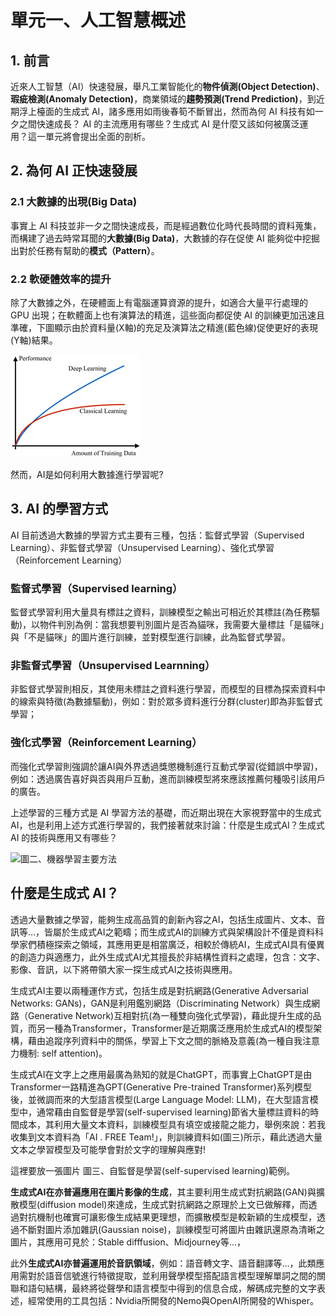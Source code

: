 # 單元一、人工智慧概述
## 1. 前言
近來人工智慧（AI）快速發展，舉凡工業智能化的**物件偵測(Object Detection)**、**瑕疵檢測(Anomaly Detection)**，商業領域的**趨勢預測(Trend Prediction)**，到近期浮上檯面的生成式 AI，諸多應用如雨後春筍不斷冒出，然而為何 AI 科技有如一夕之間快速成長？ AI 的主流應用有哪些？生成式 AI 是什麼又該如何被廣泛運用？這一單元將會提出全面的剖析。

## 2. 為何 AI 正快速發展
### 2.1 大數據的出現(Big Data)
事實上 AI 科技並非一夕之間快速成長，而是經過數位化時代長時間的資料蒐集，而構建了過去時常耳聞的**大數據(Big Data)**，大數據的存在促使 AI 能夠從中挖掘出對於任務有幫助的**模式（Pattern）**。

### 2.2 軟硬體效率的提升
除了大數據之外，在硬體面上有電腦運算資源的提升，如適合大量平行處理的 GPU 出現；在軟體面上也有演算法的精進，這些面向都促使 AI 的訓練更加迅速且準確，下圖顯示由於資料量(X軸)的充足及演算法之精進(藍色線)促使更好的表現(Y軸)結果。

![圖一、資料量與演算法對於模型表現之影響。](https://github.com/AI-FREE-Team/Generative-AI-Industrial-Case-Study/blob/main/%E6%95%99%E6%A1%881%EF%BC%9A%E7%94%9F%E6%88%90%E5%BC%8FAI%E5%9F%BA%E7%A4%8E/pics/unit1/%E5%9C%96%E4%B8%80%E3%80%81%E8%B3%87%E6%96%99%E9%87%8F%E8%88%87%E6%BC%94%E7%AE%97%E6%B3%95%E5%B0%8D%E6%96%BC%E6%A8%A1%E5%9E%8B%E8%A1%A8%E7%8F%BE%E4%B9%8B%E5%BD%B1%E9%9F%BF.png)

然而，AI是如何利用大數據進行學習呢?

## 3. AI 的學習方式
AI 目前透過大數據的學習方式主要有三種，包括：監督式學習（Supervised Learning）、非監督式學習（Unsupervised Learning）、強化式學習（Reinforcement Learning）

### 監督式學習（Supervised learning）
監督式學習利用大量具有標註之資料，訓練模型之輸出可相近於其標註(為任務驅動)，以物件判別為例：當我想要判別圖片是否為貓咪，我需要大量標註「是貓咪」與「不是貓咪」的圖片進行訓練，並對模型進行訓練，此為監督式學習。

### 非監督式學習（Unsupervised Learnning）
非監督式學習則相反，其使用未標註之資料進行學習，而模型的目標為探索資料中的線索與特徵(為數據驅動)，例如：對於眾多資料進行分群(cluster)即為非監督式學習；

### 強化式學習（Reinforcement Learning）
而強化式學習則強調於讓AI與外界透過獎懲機制進行互動式學習(從錯誤中學習)，例如：透過廣告喜好與否與用戶互動，進而訓練模型將來應該推薦何種吸引該用戶的廣告。

上述學習的三種方式是 AI 學習方法的基礎，而近期出現在大家視野當中的生成式 AI，也是利用上述方式進行學習的，我們接著就來討論：什麼是生成式AI？生成式 AI 的技術與應用又有哪些？

![圖二、機器學習主要方法](https://leovan.me/cn/2020/05/introduction-of-reinforcement-learning/)

## 什麼是生成式 AI？
透過大量數據之學習，能夠生成高品質的創新內容之AI，包括生成圖片、文本、音訊等…，皆屬於生成式AI之範疇；而生成式AI的訓練方式與架構設計不僅是資料科學家們積極探索之領域，其應用更是相當廣泛，相較於傳統AI，生成式AI具有優異的創造力與適應力，此外生成式AI尤其擅長於非結構性資料之處理，包含：文字、影像、音訊，以下將帶領大家一探生成式AI之技術與應用。

生成式AI主要以兩種運作方式，包括生成是對抗網路(Generative Adversarial Networks: GANs)，GAN是利用鑑別網路（Discriminating Network）與生成網路（Generative Network)互相對抗(為一種雙向強化式學習)，藉此提升生成的品質，而另一種為Transformer，Transformer是近期廣泛應用於生成式AI的模型架構，藉由追蹤序列資料中的關係，學習上下文之間的脈絡及意義(為一種自我注意力機制: self attention)。

生成式AI在文字上之應用最廣為熟知的就是ChatGPT，而事實上ChatGPT是由Transformer一路精進為GPT(Generative Pre-trained Transformer)系列模型後，並微調而來的大型語言模型(Large Language Model: LLM)，在大型語言模型中，通常藉由自監督是學習(self-supervised learning)節省大量標註資料的時間成本，其利用大量文本資料，訓練模型具有填空或接龍之能力，舉例來說：若我收集到文本資料為「AI . FREE Team!」，則訓練資料如(圖三)所示，藉此透過大量文本之學習模型及可能學會對於文字的理解與應對!

這裡要放一張圖片
圖三、自監督是學習(self-supervised learning)範例。

**生成式AI在亦普遍應用在圖片影像的生成**，其主要利用生成式對抗網路(GAN)與擴散模型(diffusion model)來達成，生成式對抗網路之原理於上文已做解釋，而透過對抗機制也確實可讓影像生成結果更理想，而擴散模型是較新穎的生成模型，透過不斷對圖片添加雜訊(Gaussian noise)，訓練模型可將圖片由雜訊還原為清晰之圖片，其應用可見於：Stable difffusion、Midjourney等...，

此外**生成式AI亦普遍運用於音訊領域**，例如：語音轉文字、語音翻譯等...，此類應用需對於語音信號進行特徵提取，並利用聲學模型搭配語言模型理解單詞之間的關聯和語句結構，最終將從聲學和語言模型中得到的信息合成，解碼成完整的文字表述，經常使用的工具包括：Nvidia所開發的Nemo與OpenAI所開發的Whisper。
